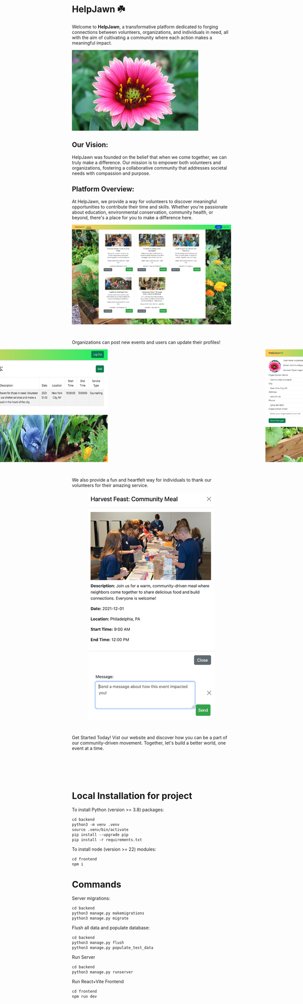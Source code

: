 # HelpJawn ☘️

Welcome to **HelpJawn**, a transformative platform dedicated to forging connections between volunteers, organizations, and individuals in need, all with the aim of cultivating a community where each action makes a meaningful impact.

<img src="/frontend/public/images/flower.jpg" alt="The San Juan Mountains are beautiful!" title="San Juan Mountains" style="width: 400px; height: auto;">

## Our Vision: 
HelpJawn was founded on the belief that when we come together, we can truly make a difference. Our mission is to empower both volunteers and organizations, fostering a collaborative community that addresses societal needs with compassion and purpose.

## Platform Overview: 
At HelpJawn, we provide a way for volunteers to discover meaningful opportunities to contribute their time and skills. Whether you're passionate about education, environmental conservation, community health, or beyond, there's a place for you to make a difference here. 
<div style="display: flex; justify-content: center;">
    <img src="/frontend/public/images/homepage.jpg" alt="Home Page" title="Home Page">
</div>

<br><br>
Organizations can post new events and users can update their profiles!
<div style="display: flex; justify-content: center; gap: 500px;">
    <img src="/frontend/public/images/organizerevents.jpg" alt="Events" title="Event" style="width: 675px;">
    <img src="/frontend/public/images/profile.jpg" alt="User Profile" title="User Profile" style="width: 283px;">
</div>

<br><br>
We also provide a fun and heartfelt way for individuals to thank our volunteers for their amazing service.

<div style="display: flex; justify-content: center; gap: 10px;">
    <img src="/frontend/public/images/moreinfo.jpg" alt="More Info" title="More info" style="width: 400px; height: auto;">
</div>
<div style="display: flex; justify-content: center; gap: 10px;">
    <img src="/frontend/public/images/impact.jpg" alt="Impact" title="Impact" style="width: 400px; height: auto;">
</div>
<br><br>

Get Started Today!
Vist our website and discover how you can be a part of our community-driven movement. Together, let's build a better world, one event at a time.
<br><br>
<br><br>
<br><br>
# Local Installation for project
To install Python (version >= 3.8) packages:
```
cd backend
python3 -m venv .venv
source .venv/bin/activate
pip install --upgrade pip
pip install -r requirements.txt
```

To install node (version >= 22) modules:
```
cd frontend
npm i
```

# Commands
Server migrations:
```
cd backend
python3 manage.py makemigrations
python3 manage.py migrate
```

Flush all data and populate database:
```
cd backend
python3 manage.py flush
python3 manage.py populate_test_data
```

Run Server
```
cd backend
python3 manage.py runserver
```

Run React+Vite Frontend
```
cd frontend
npm run dev
```
